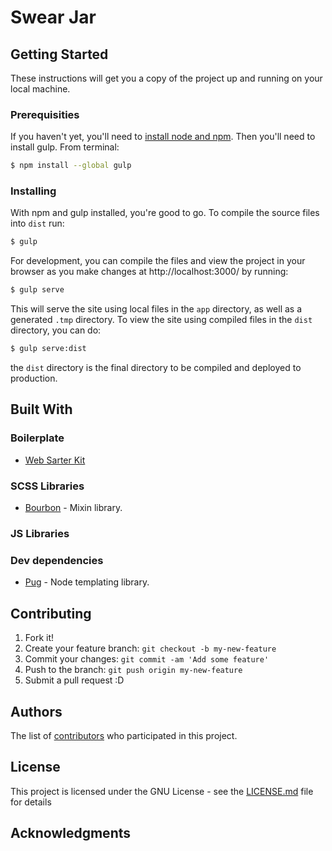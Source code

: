 # Swear Jar


## Getting Started

These instructions will get you a copy of the project up and running on your local machine.

### Prerequisities

If you haven't yet, you'll need to [install node and npm](https://nodejs.org/en/download/). Then you'll need to install gulp. From terminal:

```sh
$ npm install --global gulp
```

### Installing

With npm and gulp installed, you're good to go. To compile the source files into `dist` run:

```sh
$ gulp
```

For development, you can compile the files and view the project in your browser as you make changes at http://localhost:3000/ by running:

```sh
$ gulp serve
```

This will serve the site using local files in the `app` directory, as well as a generated `.tmp` directory. To view the site using compiled files in the `dist` directory, you can do:

```sh
$ gulp serve:dist
```

the `dist` directory is the final directory to be compiled and deployed to production.

## Built With

### Boilerplate
- [Web Sarter Kit](https://developers.google.com/web/tools/starter-kit/)

### SCSS Libraries
- [Bourbon](https://bourbon.io/) - Mixin library.

### JS Libraries

### Dev dependencies
- [Pug](https://pugjs.org/) - Node templating library.

## Contributing

1. Fork it!
2. Create your feature branch: `git checkout -b my-new-feature`
3. Commit your changes: `git commit -am 'Add some feature'`
4. Push to the branch: `git push origin my-new-feature`
5. Submit a pull request :D


## Authors

The list of [contributors](https://github.com/jjandoc/debate-bingo/contributors) who participated in this project.

## License

This project is licensed under the GNU License - see the [LICENSE.md](LICENSE.md) file for details

## Acknowledgments
